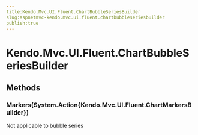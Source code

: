 ```yaml
---
title:Kendo.Mvc.UI.Fluent.ChartBubbleSeriesBuilder
slug:aspnetmvc-kendo.mvc.ui.fluent.chartbubbleseriesbuilder
publish:true
---
```


# Kendo.Mvc.UI.Fluent.ChartBubbleSeriesBuilder

## Methods

### Markers(System.Action{Kendo.Mvc.UI.Fluent.ChartMarkersBuilder})
Not applicable to bubble series